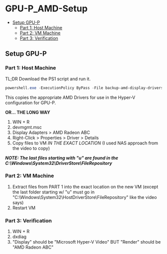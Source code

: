 # GPU-P_AMD-Setup

- [Setup GPU-P](#setup-gpu-p)
  - [Part 1: Host Machine](#part-1-host-machine)
  - [Part 2: VM Machine](#part-2-vm-machine)
  - [Part 3: Verification](#part-3-verification)

## Setup GPU-P

### Part 1: Host Machine

TL;DR
Download the PS1 script and run it.
```powershell
powershell.exe -ExecutionPolicy ByPass -File backup-amd-display-drivers.ps1
```

This copies the appropriate AMD Drivers for use in the Hyper-V configuration for GPU-P.

**OR... THE LONG WAY**

1. WIN + R
2. devmgmt.msc
3. Display Adapters > AMD Radeon ABC
4. Right-Click > Properties > Driver > Details
5. Copy files to VM *IN THE EXACT LOCATION* (I used NAS approach from the video to copy)

_**NOTE: The last files starting with "u" are found in the C:\Windows\System32\DriverStore\FileRepository**_

### Part 2: VM Machine

1. Extract files from PART 1 into the exact location on the new VM (except the last folder starting w/ "u" must go in  "C:\Windows\System32\HostDriverStore\FileRepository" like the video says)
2. Restart VM

### Part 3: Verification
1. WIN + R
2. dxdiag
3. "Display" should be "Microsoft Hyper-V Video" BUT "Render" should be "AMD Radeon ABC"
